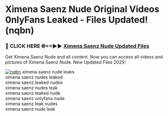# Ximena Saenz Nude Original Videos 0nlyFans Leaked - Files Updated! (nqbn)

<h3>🔴 CLICK HERE 🌐==►► <a href="https://tinyurl.com/4mcuefdz" rel="nofollow">Ximena Saenz Nude Updated Files</a></h3>

Get Ximena Saenz Nude and all content. Now you can access all videos and pictures of Ximena Saenz Nude. New Updated Files 2025!

[![nqbn](https://i.imgur.com/StAQSOY.gif)](https://tinyurl.com/4mcuefdz)
ximena saenz nude leaks<br>
ximena saenz nudes leaked<br>
ximena saenz leaked nudes<br>
ximena saenz nudes leak<br>
ximena saenz leaked nude<br>
ximena saenz onlyfans nude<br>
ximena saenz leak nudes<br>
ximena saenz nude leak